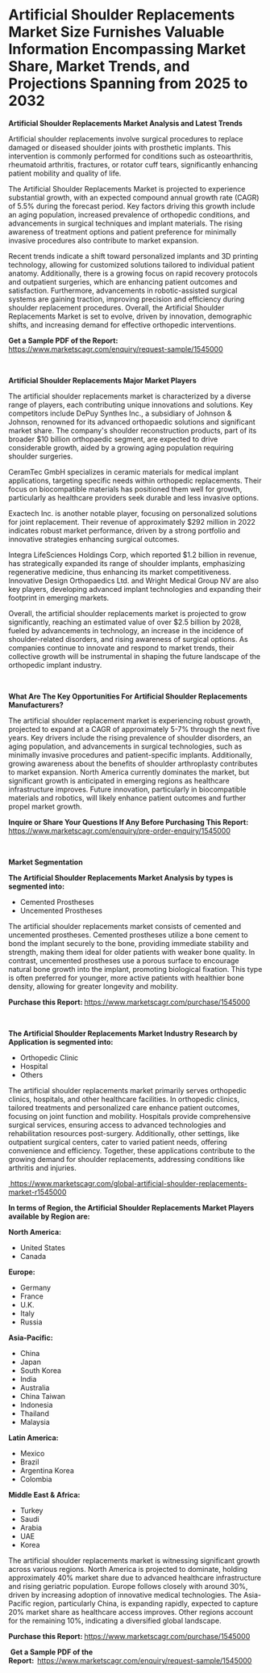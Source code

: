 <p><h1>Artificial Shoulder Replacements Market Size Furnishes Valuable Information Encompassing Market Share, Market Trends, and Projections Spanning from 2025 to 2032</h1></p><p><strong>Artificial Shoulder Replacements Market Analysis and Latest Trends</strong></p>
<p><p>Artificial shoulder replacements involve surgical procedures to replace damaged or diseased shoulder joints with prosthetic implants. This intervention is commonly performed for conditions such as osteoarthritis, rheumatoid arthritis, fractures, or rotator cuff tears, significantly enhancing patient mobility and quality of life.</p><p>The Artificial Shoulder Replacements Market is projected to experience substantial growth, with an expected compound annual growth rate (CAGR) of 5.5% during the forecast period. Key factors driving this growth include an aging population, increased prevalence of orthopedic conditions, and advancements in surgical techniques and implant materials. The rising awareness of treatment options and patient preference for minimally invasive procedures also contribute to market expansion.</p><p>Recent trends indicate a shift toward personalized implants and 3D printing technology, allowing for customized solutions tailored to individual patient anatomy. Additionally, there is a growing focus on rapid recovery protocols and outpatient surgeries, which are enhancing patient outcomes and satisfaction. Furthermore, advancements in robotic-assisted surgical systems are gaining traction, improving precision and efficiency during shoulder replacement procedures. Overall, the Artificial Shoulder Replacements Market is set to evolve, driven by innovation, demographic shifts, and increasing demand for effective orthopedic interventions.</p></p>
<p><strong>Get a Sample PDF of the Report:&nbsp;</strong> <a href="https://www.marketscagr.com/enquiry/request-sample/1545000?utm_campaign=3292&utm_medium=2&utm_source=Github&utm_content=ia&utm_term=14042025&utm_id=artificial-shoulder-replacements">https://www.marketscagr.com/enquiry/request-sample/1545000</a></p>
<p>&nbsp;</p>
<p><strong>Artificial Shoulder Replacements Major Market Players</strong></p>
<p><p>The artificial shoulder replacements market is characterized by a diverse range of players, each contributing unique innovations and solutions. Key competitors include DePuy Synthes Inc., a subsidiary of Johnson & Johnson, renowned for its advanced orthopaedic solutions and significant market share. The company's shoulder reconstruction products, part of its broader $10 billion orthopaedic segment, are expected to drive considerable growth, aided by a growing aging population requiring shoulder surgeries.</p><p>CeramTec GmbH specializes in ceramic materials for medical implant applications, targeting specific needs within orthopedic replacements. Their focus on biocompatible materials has positioned them well for growth, particularly as healthcare providers seek durable and less invasive options. </p><p>Exactech Inc. is another notable player, focusing on personalized solutions for joint replacement. Their revenue of approximately $292 million in 2022 indicates robust market performance, driven by a strong portfolio and innovative strategies enhancing surgical outcomes.</p><p>Integra LifeSciences Holdings Corp, which reported $1.2 billion in revenue, has strategically expanded its range of shoulder implants, emphasizing regenerative medicine, thus enhancing its market competitiveness. Innovative Design Orthopaedics Ltd. and Wright Medical Group NV are also key players, developing advanced implant technologies and expanding their footprint in emerging markets.</p><p>Overall, the artificial shoulder replacements market is projected to grow significantly, reaching an estimated value of over $2.5 billion by 2028, fueled by advancements in technology, an increase in the incidence of shoulder-related disorders, and rising awareness of surgical options. As companies continue to innovate and respond to market trends, their collective growth will be instrumental in shaping the future landscape of the orthopedic implant industry.</p></p>
<p>&nbsp;</p>
<p><strong>What Are The Key Opportunities For Artificial Shoulder Replacements Manufacturers?</strong></p>
<p><p>The artificial shoulder replacement market is experiencing robust growth, projected to expand at a CAGR of approximately 5-7% through the next five years. Key drivers include the rising prevalence of shoulder disorders, an aging population, and advancements in surgical technologies, such as minimally invasive procedures and patient-specific implants. Additionally, growing awareness about the benefits of shoulder arthroplasty contributes to market expansion. North America currently dominates the market, but significant growth is anticipated in emerging regions as healthcare infrastructure improves. Future innovation, particularly in biocompatible materials and robotics, will likely enhance patient outcomes and further propel market growth.</p></p>
<p><strong>Inquire or Share Your Questions If Any Before Purchasing This Report:</strong> <a href="https://www.marketscagr.com/enquiry/pre-order-enquiry/1545000?utm_campaign=3292&utm_medium=2&utm_source=Github&utm_content=ia&utm_term=14042025&utm_id=artificial-shoulder-replacements">https://www.marketscagr.com/enquiry/pre-order-enquiry/1545000</a></p>
<p>&nbsp;</p>
<p><strong>Market Segmentation</strong></p>
<p><strong>The Artificial Shoulder Replacements Market Analysis by types is segmented into:</strong></p>
<p><ul><li>Cemented Prostheses</li><li>Uncemented Prostheses</li></ul></p>
<p><p>The artificial shoulder replacements market consists of cemented and uncemented prostheses. Cemented prostheses utilize a bone cement to bond the implant securely to the bone, providing immediate stability and strength, making them ideal for older patients with weaker bone quality. In contrast, uncemented prostheses use a porous surface to encourage natural bone growth into the implant, promoting biological fixation. This type is often preferred for younger, more active patients with healthier bone density, allowing for greater longevity and mobility.</p></p>
<p><strong>Purchase this Report:&nbsp;</strong><a href="https://www.marketscagr.com/purchase/1545000?utm_campaign=3292&utm_medium=2&utm_source=Github&utm_content=ia&utm_term=14042025&utm_id=artificial-shoulder-replacements">https://www.marketscagr.com/purchase/1545000</a></p>
<p>&nbsp;</p>
<p><strong>The Artificial Shoulder Replacements Market Industry Research by Application is segmented into:</strong></p>
<p><ul><li>Orthopedic Clinic</li><li>Hospital</li><li>Others</li></ul></p>
<p><p>The artificial shoulder replacements market primarily serves orthopedic clinics, hospitals, and other healthcare facilities. In orthopedic clinics, tailored treatments and personalized care enhance patient outcomes, focusing on joint function and mobility. Hospitals provide comprehensive surgical services, ensuring access to advanced technologies and rehabilitation resources post-surgery. Additionally, other settings, like outpatient surgical centers, cater to varied patient needs, offering convenience and efficiency. Together, these applications contribute to the growing demand for shoulder replacements, addressing conditions like arthritis and injuries.</p></p>
<p><a href="https://www.marketscagr.com/global-artificial-shoulder-replacements-market-r1545000?utm_campaign=3292&utm_medium=2&utm_source=Github&utm_content=ia&utm_term=14042025&utm_id=artificial-shoulder-replacements">&nbsp;https://www.marketscagr.com/global-artificial-shoulder-replacements-market-r1545000</a></p>
<p><strong>In terms of Region, the Artificial Shoulder Replacements Market Players available by Region are:</strong></p>
<p>
    <p> <strong> North America: </strong>
        <ul>
            <li>United States</li>
            <li>Canada</li>
        </ul>
        </p> 
    <p> <strong> Europe: </strong>
        <ul>
            <li>Germany</li>
            <li>France</li>
            <li>U.K.</li>
            <li>Italy</li>
            <li>Russia</li>
        </ul>
        </p> 
    <p> <strong> Asia-Pacific: </strong>
        <ul>
            <li>China</li>
            <li>Japan</li>
            <li>South Korea</li>
            <li>India</li>
            <li>Australia</li>
            <li>China Taiwan</li>
            <li>Indonesia</li>
            <li>Thailand</li>
            <li>Malaysia</li>
        </ul>
        </p> 
    <p> <strong> Latin America: </strong>
        <ul>
            <li>Mexico</li>
            <li>Brazil</li>
            <li>Argentina Korea</li>
            <li>Colombia</li>
        </ul>
        </p> 
    <p> <strong> Middle East & Africa: </strong>
        <ul>
            <li>Turkey</li>
            <li>Saudi</li>
            <li>Arabia</li>
            <li>UAE</li>
            <li>Korea</li>
        </ul>
    </p>
    </p>
<p><p>The artificial shoulder replacements market is witnessing significant growth across various regions. North America is projected to dominate, holding approximately 40% market share due to advanced healthcare infrastructure and rising geriatric population. Europe follows closely with around 30%, driven by increasing adoption of innovative medical technologies. The Asia-Pacific region, particularly China, is expanding rapidly, expected to capture 20% market share as healthcare access improves. Other regions account for the remaining 10%, indicating a diversified global landscape.</p></p>
<p><strong>Purchase this Report: </strong><a href="https://www.marketscagr.com/purchase/1545000?utm_campaign=3292&utm_medium=2&utm_source=Github&utm_content=ia&utm_term=14042025&utm_id=artificial-shoulder-replacements">https://www.marketscagr.com/purchase/1545000</a></p>
<p>&nbsp;<strong>Get a Sample PDF of the Report:&nbsp;&nbsp;</strong><a href="https://www.marketscagr.com/enquiry/request-sample/1545000?utm_campaign=3292&utm_medium=2&utm_source=Github&utm_content=ia&utm_term=14042025&utm_id=artificial-shoulder-replacements">https://www.marketscagr.com/enquiry/request-sample/1545000</a></p>
<p><strong></strong></p>
<p><p></p><p></p><p></p></p>